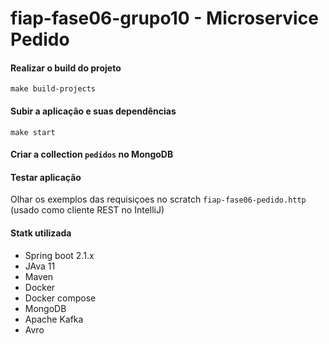 # fiap-fase06-grupo10 - Microservice Pedido

#### Realizar o build do projeto

```make build-projects```

#### Subir a aplicação e suas dependências

```make start```

#### Criar a collection ```pedidos``` no MongoDB

#### Testar aplicação

Olhar os exemplos das requisiçoes no scratch ```fiap-fase06-pedido.http``` (usado como cliente REST no IntelliJ)

#### Statk utilizada

- Spring boot 2.1.x
- JAva 11
- Maven
- Docker
- Docker compose
- MongoDB
- Apache Kafka
- Avro
